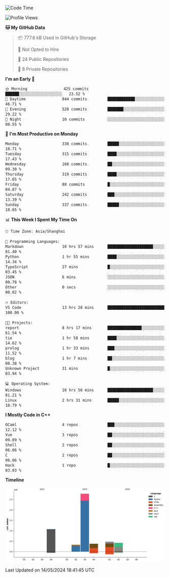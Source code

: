 <!--
**Salvely/Salvely** is a ✨ _special_ ✨ repository because its `README.md` (this file) appears on your GitHub profile.

Here are some ideas to get you started:

- 🔭 I’m currently working on ...
- 🌱 I’m currently learning ...
- 👯 I’m looking to collaborate on ...
- 🤔 I’m looking for help with ...
- 💬 Ask me about ...
- 📫 How to reach me: ...
- 😄 Pronouns: ...
- ⚡ Fun fact: ...
-->

<!--START_SECTION:waka-->
![Code Time](http://img.shields.io/badge/Code%20Time-815%20hrs%2053%20mins-blue)

![Profile Views](http://img.shields.io/badge/Profile%20Views-0-blue)

**🐱 My GitHub Data** 

> 📦 777.6 kB Used in GitHub's Storage 
 > 
> 🚫 Not Opted to Hire
 > 
> 📜 24 Public Repositories 
 > 
> 🔑 8 Private Repositories 
 > 
**I'm an Early 🐤** 

```text
🌞 Morning                425 commits         ██████░░░░░░░░░░░░░░░░░░░   23.52 % 
🌆 Daytime                844 commits         ████████████░░░░░░░░░░░░░   46.71 % 
🌃 Evening                528 commits         ███████░░░░░░░░░░░░░░░░░░   29.22 % 
🌙 Night                  10 commits          ░░░░░░░░░░░░░░░░░░░░░░░░░   00.55 % 
```
📅 **I'm Most Productive on Monday** 

```text
Monday                   338 commits         █████░░░░░░░░░░░░░░░░░░░░   18.71 % 
Tuesday                  315 commits         ████░░░░░░░░░░░░░░░░░░░░░   17.43 % 
Wednesday                168 commits         ██░░░░░░░░░░░░░░░░░░░░░░░   09.30 % 
Thursday                 319 commits         ████░░░░░░░░░░░░░░░░░░░░░   17.65 % 
Friday                   88 commits          █░░░░░░░░░░░░░░░░░░░░░░░░   04.87 % 
Saturday                 242 commits         ███░░░░░░░░░░░░░░░░░░░░░░   13.39 % 
Sunday                   337 commits         █████░░░░░░░░░░░░░░░░░░░░   18.65 % 
```


📊 **This Week I Spent My Time On** 

```text
🕑︎ Time Zone: Asia/Shanghai

💬 Programming Languages: 
Markdown                 10 hrs 57 mins      ████████████████████░░░░░   81.40 % 
Python                   1 hr 55 mins        ████░░░░░░░░░░░░░░░░░░░░░   14.34 % 
TypeScript               27 mins             █░░░░░░░░░░░░░░░░░░░░░░░░   03.45 % 
JSON                     6 mins              ░░░░░░░░░░░░░░░░░░░░░░░░░   00.78 % 
Other                    0 secs              ░░░░░░░░░░░░░░░░░░░░░░░░░   00.02 % 

🔥 Editors: 
VS Code                  13 hrs 28 mins      █████████████████████████   100.00 % 

🐱‍💻 Projects: 
report                   8 hrs 17 mins       ███████████████░░░░░░░░░░   61.54 % 
tie                      1 hr 58 mins        ████░░░░░░░░░░░░░░░░░░░░░   14.62 % 
prolog                   1 hr 33 mins        ███░░░░░░░░░░░░░░░░░░░░░░   11.52 % 
blog                     1 hr 7 mins         ██░░░░░░░░░░░░░░░░░░░░░░░   08.38 % 
Unknown Project          31 mins             █░░░░░░░░░░░░░░░░░░░░░░░░   03.94 % 

💻 Operating System: 
Windows                  10 hrs 56 mins      ████████████████████░░░░░   81.21 % 
Linux                    2 hrs 31 mins       █████░░░░░░░░░░░░░░░░░░░░   18.79 % 
```

**I Mostly Code in C++** 

```text
OCaml                    4 repos             ███░░░░░░░░░░░░░░░░░░░░░░   12.12 % 
Vue                      3 repos             ██░░░░░░░░░░░░░░░░░░░░░░░   09.09 % 
Shell                    2 repos             ██░░░░░░░░░░░░░░░░░░░░░░░   06.06 % 
C                        2 repos             ██░░░░░░░░░░░░░░░░░░░░░░░   06.06 % 
Hack                     1 repo              █░░░░░░░░░░░░░░░░░░░░░░░░   03.03 % 
```



**Timeline**

![Lines of Code chart](https://raw.githubusercontent.com/Salvely/Salvely/main/assets/bar_graph.png)


 Last Updated on 14/05/2024 18:41:45 UTC
<!--END_SECTION:waka-->
<!-- ### [![Typing SVG](https://readme-typing-svg.demolab.com?font=JetBrains+Mono&size=22&pause=1000&width=435&height=70&lines=Hi!+I'm+Wen+Gao.+Nice+to+see+you!)](https://git.io/typing-svg)

[![Salvely's GitHub stats](https://github-readme-stats.vercel.app/api?username=Salvely&count_private=true&show_icons=true&theme=buefy&include_all_commits=true)](https://github.com/anuraghazr/github-readme-stats)
[![Top Langs](https://github-readme-stats.vercel.app/api/top-langs/?username=Salvely)](https://github.com/anuraghazr/github-readme-stats)


![Leetcode Stats](https://leetcard.jacoblin.cool/Salvely?theme=wtf&font=Kameron&ext=activity&show_rank=true)

![](https://komarev.com/ghpvc/?username=Salvely)
-->
